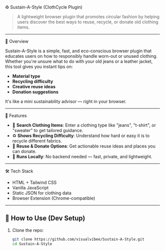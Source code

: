  ♻️ Sustain-A-Style (ClothCycle Plugin)

> A lightweight browser plugin that promotes circular fashion by helping users discover the best ways to reuse, recycle, or donate old clothing items.

---

🌿 Overview

Sustain-A-Style is a simple, fast, and eco-conscious browser plugin that educates users on how to responsibly handle worn-out or unused clothing. Whether you're unsure what to do with your old jeans or a leather jacket, this tool gives you instant tips on:

- **Material type**
- **Recycling difficulty**
- **Creative reuse ideas**
- **Donation suggestions**

It's like a mini sustainability advisor — right in your browser.

---

🚀 Features

- 🔎 **Search Clothing Items**: Enter a clothing type like "jeans", "t-shirt", or "sweater" to get tailored guidance.
- ♻️ **Shows Recycling Difficulty**: Understand how hard or easy it is to recycle different fabrics.
- 🎁 **Reuse & Donate Options**: Get actionable reuse ideas and places you can donate.
- 🧩 **Runs Locally**: No backend needed — fast, private, and lightweight.

---

🛠️ Tech Stack

- HTML + Tailwind CSS
- Vanilla JavaScript
- Static JSON for clothing data
- Browser Extension (Chrome-compatible)

---

## 🧪 How to Use (Dev Setup)

1. Clone the repo:
   ```bash
   git clone https://github.com/visualvibee/Sustain-A-Style.git
   cd Sustain-A-Style

